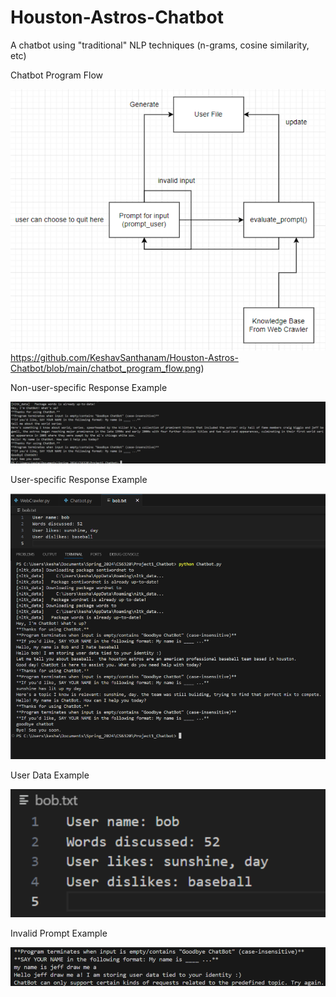 # Houston-Astros-Chatbot
A chatbot using "traditional" NLP techniques (n-grams, cosine similarity, etc)

Chatbot Program Flow

![Chatbot Program Flow](https://github.com/KeshavSanthanam/Houston-Astros-Chatbot/blob/main/chatbot_program_flow.png)https://github.com/KeshavSanthanam/Houston-Astros-Chatbot/blob/main/chatbot_program_flow.png)

Non-user-specific Response Example

![Non-user-specific Response Example](https://github.com/KeshavSanthanam/Houston-Astros-Chatbot/blob/main/sample_general_responses.png)

User-specific Response Example

![User-specific Response Example](https://github.com/KeshavSanthanam/Houston-Astros-Chatbot/blob/main/sample_user_info.png)

User Data Example

![User Data Example](https://github.com/KeshavSanthanam/Houston-Astros-Chatbot/blob/main/sample_user_file.png)

Invalid Prompt Example

![Invalid Prompt Example](https://github.com/KeshavSanthanam/Houston-Astros-Chatbot/blob/main/sample_invalid_response.png)


